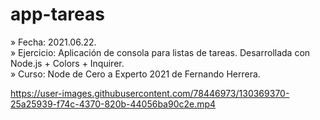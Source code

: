 # app-tareas

» Fecha: 2021.06.22.<br/>
» Ejercicio: Aplicación de consola para listas de tareas. Desarrollada con Node.js + Colors + Inquirer.<br/>
» Curso: Node de Cero a Experto 2021 de Fernando Herrera.<br/>


https://user-images.githubusercontent.com/78446973/130369370-25a25939-f74c-4370-820b-44056ba90c2e.mp4
